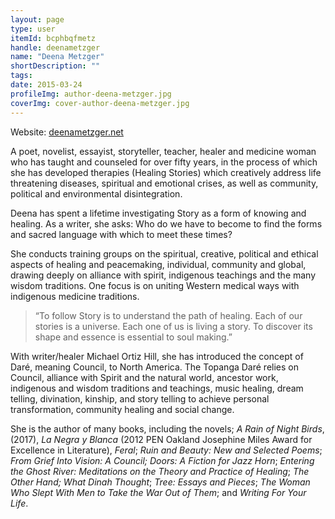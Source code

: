 ```yaml
---
layout: page
type: user
itemId: bcphbqfmetz
handle: deenametzger
name: "Deena Metzger"
shortDescription: ""
tags:
date: 2015-03-24
profileImg: author-deena-metzger.jpg
coverImg: cover-author-deena-metzger.jpg
---
```


Website: [deenametzger.net](http://deenametzger.net/)

A poet, novelist, essayist, storyteller, teacher, healer and medicine woman who has taught and counseled for over fifty years, in the process of which she has developed therapies (Healing Stories) which creatively address life threatening diseases, spiritual and emotional crises, as well as community, political and environmental disintegration.

Deena has spent a lifetime investigating Story as a form of knowing and healing. As a writer, she asks: Who do we have to become to find the forms and sacred language with which to meet these times?

She conducts training groups on the spiritual, creative, political and ethical aspects of healing and peacemaking, individual, community and global, drawing deeply on alliance with spirit, indigenous teachings and the many wisdom traditions. One focus is on uniting Western medical ways with indigenous medicine traditions.

> “To follow Story is to understand the path of healing. Each of our stories is a universe. Each one of us is living a story. To discover its shape and essence is essential to soul making.”

With writer/healer Michael Ortiz Hill, she has introduced the concept of Daré, meaning Council, to North America. The Topanga Daré relies on Council, alliance with Spirit and the natural world, ancestor work, indigenous and wisdom traditions and teachings, music healing, dream telling, divination, kinship, and story telling to achieve personal transformation, community healing and social change.

She is the author of many books, including the novels;  *A Rain of Night Birds*, (2017), *La Negra y Blanca* (2012 PEN Oakland Josephine Miles Award for Excellence in Literature), *Feral*; *Ruin and Beauty: New and Selected Poems*; *From Grief Into Vision: A Council; Doors: A Fiction for Jazz Horn*; *Entering the Ghost River: Meditations on the Theory and Practice of Healing*; *The Other Hand; What Dinah Thought*; *Tree: Essays and Pieces*; *The Woman Who Slept With Men to Take the War Out of Them*; and *Writing For Your Life*.